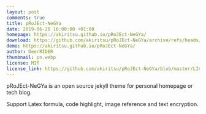 ```yaml
---
layout: post
comments: true
title: pRoJEct-NeGYa
date: 2019-06-28 16:00:00 +01:00
homepage: https://akiritsu.github.io/pRoJEct-NeGYa/
download: https://github.com/akiritsu/pRoJEct-NeGYa/archive/refs/heads/main.zip
demo: https://akiritsu.github.io/pRoJEct-NeGYa/
author: DeerRIDER
thumbnail: pn.webp
license: MIT
license_link: https://github.com/akiritsu/pRoJEct-NeGYa/blob/master/LICENSE
---
```


pRoJEct-NeGYa is an open source jekyll theme for personal homepage or tech blog.

Support Latex formula, code highlight, image reference and text encryption.
